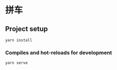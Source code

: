 # 拼车

## Project setup
```
yarn install
```

### Compiles and hot-reloads for development
```
yarn serve
```
